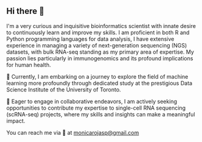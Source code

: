## Hi there 👋

I'm a very curious and inquisitive bioinformatics scientist with innate desire to continuously learn and improve my skills. I am proficient in both R and Python programming languages for data analysis, I have extensive experience in managing a variety of next-generation sequencing (NGS) datasets, with bulk RNA-seq standing as my primary area of expertise. My passion lies particularly in immunogenomics and its profound implications for human health.

🌱 Currently, I am embarking on a journey to explore the field of machine learning more profoundly through dedicated study at the prestigious Data Science Institute of the University of Toronto.

👯 Eager to engage in collaborative endeavors, I am actively seeking opportunities to contribute my expertise to single-cell RNA sequencing (scRNA-seq) projects, where my skills and insights can make a meaningful impact.

You can reach me via 📧 at monicarojasp@gmail.com

<!--
**monicarojasp/monicarojasp** is a ✨ _special_ ✨ repository because its `README.md` (this file) appears on your GitHub profile.

Here are some ideas to get you started:

- 🔭 I’m currently working on ...
- 🌱 I’m currently learning ...
- 👯 I’m looking to collaborate on ...
- 🤔 I’m looking for help with ...
- 💬 Ask me about ...
- 📫 How to reach me: ...
- 😄 Pronouns: ...
- ⚡ Fun fact: ...
-->
